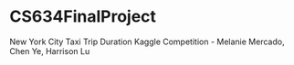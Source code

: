 # CS634FinalProject
New York City Taxi Trip Duration Kaggle Competition - Melanie Mercado, Chen Ye, Harrison Lu
